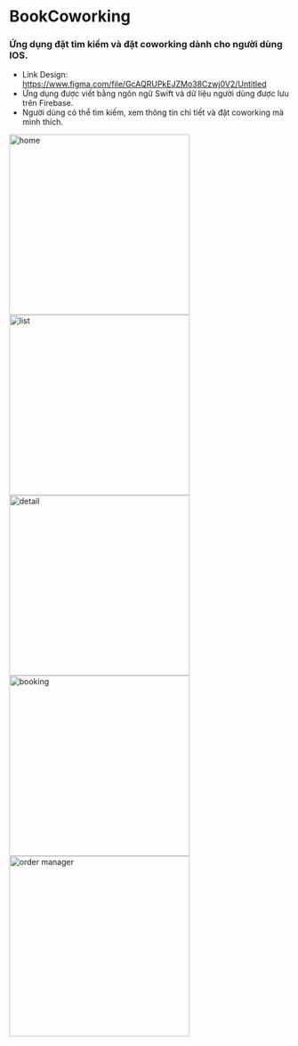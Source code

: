 # BookCoworking
### Ứng dụng đặt tìm kiếm và đặt coworking dành cho người dùng IOS.
* Link Design: https://www.figma.com/file/GcAQRUPkEJZMo38Czwj0V2/Untitled
* Ứng dụng được viết bằng ngôn ngữ Swift và dữ liệu người dùng được lưu trên Firebase.
* Người dùng có thể tìm kiếm, xem thông tin chi tiết và đặt coworking mà mình thích.

<img width="324" alt="home" src="https://user-images.githubusercontent.com/49259958/136501976-3e1e092d-28bb-4f6a-bab3-91a1d105a6bc.png">
<img width="324" alt="list" src="https://user-images.githubusercontent.com/49259958/136502190-8229b1af-9764-48f3-828b-cc6d2b72abb2.png">
<img width="324" alt="detail" src="https://user-images.githubusercontent.com/49259958/136502320-ec8651f4-98da-4276-b887-911f7dcfaa34.png">
<img width="324" alt="booking" src="https://user-images.githubusercontent.com/49259958/136502426-7c74d27a-e24c-4b90-aba3-53828cea1f07.png">
<img width="324" alt="order manager" src="https://user-images.githubusercontent.com/49259958/136502518-ba8a0f3e-3f86-4dec-8f6a-541b2adf90f4.png">

